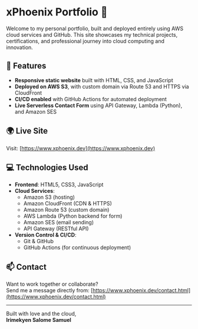 # xPhoenix Portfolio 🌟

Welcome to my personal portfolio, built and deployed entirely using AWS cloud services and GitHub. This site showcases my technical projects, certifications, and professional journey into cloud computing and innovation.

## 🔧 Features

- **Responsive static website** built with HTML, CSS, and JavaScript
- **Deployed on AWS S3**, with custom domain via Route 53 and HTTPS via CloudFront
- **CI/CD enabled** with GitHub Actions for automated deployment
- **Live Serverless Contact Form** using API Gateway, Lambda (Python), and Amazon SES

## 🌍 Live Site

Visit: [https://www.xphoenix.dev](https://www.xphoenix.dev)

## 💻 Technologies Used

- **Frontend**: HTML5, CSS3, JavaScript
- **Cloud Services**:
  - Amazon S3 (hosting)
  - Amazon CloudFront (CDN & HTTPS)
  - Amazon Route 53 (custom domain)
  - AWS Lambda (Python backend for form)
  - Amazon SES (email sending)
  - API Gateway (RESTful API)
- **Version Control & CI/CD**:
  - Git & GitHub
  - GitHub Actions (for continuous deployment)

## 📫 Contact

Want to work together or collaborate?  
Send me a message directly from: [https://www.xphoenix.dev/contact.html](https://www.xphoenix.dev/contact.html)

---

Built with love and the cloud,  
**Irimekyen Salome Samuel**
